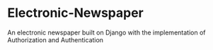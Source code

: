 # Electronic-Newspaper
An electronic newspaper built on Django with the implementation of Authorization and Authentication

